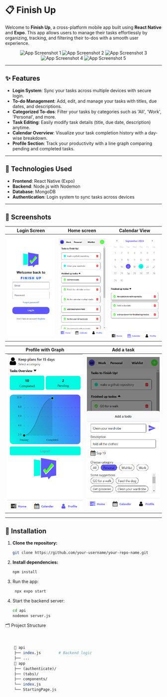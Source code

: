 # 📋 Finish Up

Welcome to **Finish Up**, a cross-platform mobile app built using **React Native** and **Expo**. This app allows users to manage their tasks effortlessly by organizing, tracking, and filtering their to-dos with a smooth user experience.

<div align="center">
  <img src="your_image_url_1" alt="App Screenshot 1" width="200"/>
  <img src="your_image_url_2" alt="App Screenshot 2" width="200"/>
  <img src="your_image_url_3" alt="App Screenshot 3" width="200"/>
  <img src="your_image_url_4" alt="App Screenshot 4" width="200"/>
  <img src="your_image_url_5" alt="App Screenshot 5" width="200"/>
</div>

---

## ✨ Features

- **Login System**: Sync your tasks across multiple devices with secure login.
- **To-do Management**: Add, edit, and manage your tasks with titles, due dates, and descriptions.
- **Categorized To-dos**: Filter your tasks by categories such as 'All', 'Work', 'Personal', and more.
- **Task Editing**: Easily modify task details (title, due date, description) anytime.
- **Calendar Overview**: Visualize your task completion history with a day-wise breakdown.
- **Profile Section**: Track your productivity with a line graph comparing pending and completed tasks.

---

## 🚀 Technologies Used

- **Frontend**: React Native (Expo)
- **Backend**: Node.js with Nodemon
- **Database**: MongoDB
- **Authentication**: Login system to sync tasks across devices

---

## 📱 Screenshots

| Login Screen             | Home screen               | Calendar View            |
|-------------------------|----------------------------|--------------------------|
| ![Login](./screenshots/login.png)  | ![Home Screen](./screenshots/home.png) | ![Calendar](./screenshots/calendar.png) |

|Profile with Graph | Add a task        |
|-------------------------|-----------------------------|
| ![Profile Graph](./screenshots/profile.png) | ![Add screen](./screenshots/add.png) |

---

## 🔧 Installation

1. **Clone the repository:**

   ```bash
   git clone https://github.com/your-username/your-repo-name.git
2. **Install dependencies:**
   ```bash
   npm install
3. Run the app:
   ```bash
    npx expo start
4. Start the backend server:
    ```bash
    cd api
    nodemon server.js
    
🗂️ Project Structure
```perl

    
    📂 api
    ├── index.js        # Backend logic
    ├── ...              
    📂 app
    ├── (authenticate)/          
    ├── (tabs)/      
    ├── components/         
    └── index.js            
    └── StartingPage.js
